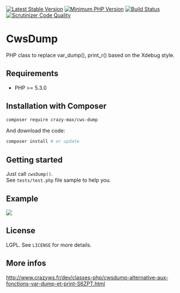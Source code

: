 [![Latest Stable Version](https://img.shields.io/packagist/v/crazy-max/cws-dump.svg?style=flat-square)](https://packagist.org/packages/crazy-max/cws-dump)
[![Minimum PHP Version](https://img.shields.io/badge/php-%3E%3D%205.3.0-8892BF.svg?style=flat-square)](https://php.net/)
[![Build Status](https://img.shields.io/travis/crazy-max/CwsDump/master.svg?style=flat-square)](https://travis-ci.org/crazy-max/CwsDump)
[![Scrutinizer Code Quality](https://img.shields.io/scrutinizer/g/crazy-max/CwsDump.svg?style=flat-square)](https://scrutinizer-ci.com/g/crazy-max/CwsDump)

# CwsDump

PHP class to replace var_dump(), print_r() based on the Xdebug style.

## Requirements

* PHP >= 5.3.0

## Installation with Composer

```bash
composer require crazy-max/cws-dump
```

And download the code:

```bash
composer install # or update
```

## Getting started

Just call `cwsDump()`.<br />
See `tests/test.php` file sample to help you.

## Example

![](https://raw.github.com/crazy-max/CwsDump/master/example.png)

## License

LGPL. See ``LICENSE`` for more details.

## More infos

http://www.crazyws.fr/dev/classes-php/cwsdump-alternative-aux-fonctions-var-dump-et-print-S6ZPT.html
